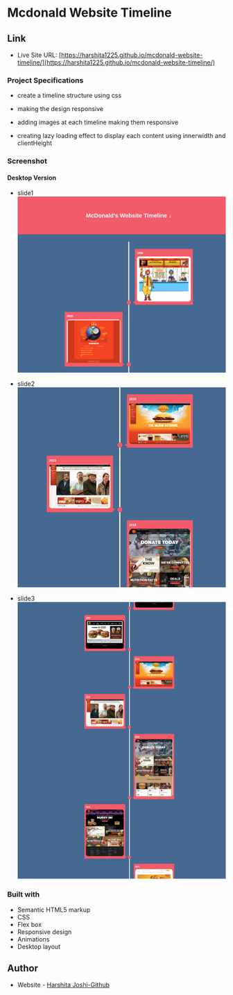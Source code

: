 # Mcdonald Website Timeline

## Link

- Live Site URL: [https://harshita1225.github.io/mcdonald-website-timeline/](https://harshita1225.github.io/mcdonald-website-timeline/)

### Project Specifications

- create a timeline structure using css

- making the design responsive
- adding images at each timeline making them responsive
- creating lazy loading effect to display each content using innerwidth and clientHeight

### Screenshot

#### Desktop Version

- slide1
  ![Desktop Layout](./readme1.png)

- slide2
  ![Desktop Layout](./readme2.png)
- slide3
  ![Desktop Layout](./readme3.png)

### Built with

- Semantic HTML5 markup
- CSS
- Flex box
- Responsive design
- Animations
- Desktop layout

## Author

- Website - [Harshita Joshi-Github](https://github.com/harshita1225)
